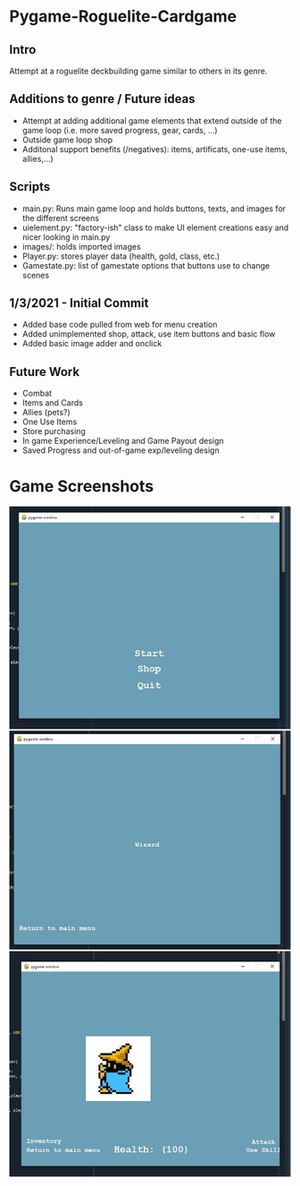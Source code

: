 # Pygame-Roguelite-Cardgame
## Intro
Attempt at a roguelite deckbuilding game similar to others in its genre.

## Additions to genre / Future ideas
* Attempt at adding additional game elements that extend outside of the game loop (i.e. more saved progress, gear, cards, ...)
* Outside game loop shop
* Additonal support benefits (/negatives): items, artificats, one-use items, allies,...)

## Scripts
* main.py: Runs main game loop and holds buttons, texts, and images for the different screens
* uielement.py: "factory-ish" class to make UI element creations easy and nicer looking in main.py
* images/: holds imported images
* Player.py: stores player data (health, gold, class, etc.)
* Gamestate.py: list of gamestate options that buttons use to change scenes

## 1/3/2021 - Initial Commit
* Added base code pulled from web for menu creation
* Added unimplemented shop, attack, use item buttons and basic flow 
* Added basic image adder and onclick

## Future Work
* Combat
* Items and Cards
* Allies (pets?)
* One Use Items
* Store purchasing
* In game Experience/Leveling and Game Payout design
* Saved Progress and out-of-game exp/leveling design

# Game Screenshots
![Alt text](/Screenshots/Intro_Screen.jpg?raw=true "Rough Intro Screen")
![Alt text](/Screenshots/Choose_Class_Screen.jpg?raw=true "Rough Choose Class Screen")
![Alt text](/Screenshots/Main_Game_Loop.jpg?raw=true "Rough Screen for the main game loop")

